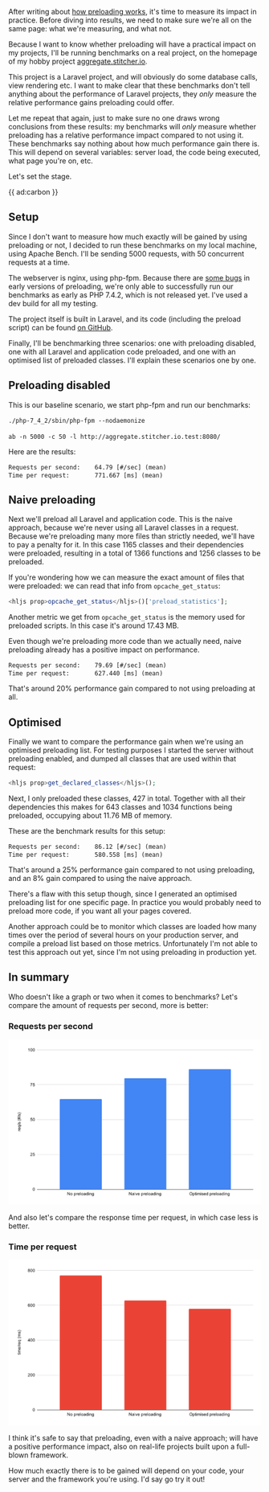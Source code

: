 After writing about [how preloading works](/blog/preloading-in-php-74), it's time to measure its impact in practice.
Before diving into results, we need to make sure we're all on the same page: what we're measuring, and what not. 

Because I want to know whether preloading will have a practical impact on my projects, I'll be running benchmarks on a real project, on the homepage of my hobby project [aggregate.stitcher.io](*https://aggregate.stitcher.io/). 

This project is a Laravel project, and will obviously do some database calls, view rendering etc. I want to make clear that these benchmarks don't tell anything about the performance of Laravel projects, they *only* measure the relative performance gains preloading could offer.

Let me repeat that again, just to make sure no one draws wrong conclusions from these results: my benchmarks will *only* measure whether preloading has a relative performance impact compared to not using it. These benchmarks say nothing about how much performance gain there is. This will depend on several variables: server load, the code being executed, what page you're on, etc.

Let's set the stage.

{{ ad:carbon }}

## Setup

Since I don't want to measure how much exactly will be gained by using preloading or not, I decided to run these benchmarks on my local machine, using Apache Bench. I'll be sending 5000 requests, with 50 concurrent requests at a time.

 The webserver is nginx, using php-fpm. Because there are [some bugs](*https://bugs.php.net/bug.php?id=78918) in early versions of preloading, we're only able to successfully run our benchmarks as early as PHP 7.4.2, which is not released yet. I've used a dev build for all my testing. 

The project itself is built in Laravel, and its code (including the preload script) can be found [on GitHub](*https://github.com/brendt/aggregate.stitcher.io).

Finally, I'll be benchmarking three scenarios: one with preloading disabled, one with all Laravel and application code preloaded, and one with an optimised list of preloaded classes. I'll explain these scenarios one by one.

## Preloading disabled

This is our baseline scenario, we start php-fpm and run our benchmarks:

```
./php-7_4_2/sbin/php-fpm --nodaemonize

ab -n 5000 -c 50 -l http://aggregate.stitcher.io.test:8080/
```

Here are the results:

```
Requests per second:    64.79 [#/sec] (mean)
Time per request:       771.667 [ms] (mean)
```

## Naive preloading

Next we'll preload all Laravel and application code. This is the naive approach, because we're never using all Laravel classes in a request. Because we're preloading many more files than strictly needed, we'll have to pay a penalty for it. In this case 1165 classes and their dependencies were preloaded, resulting in a total of 1366 functions and 1256 classes to be preloaded.

If you're wondering how we can measure the exact amount of files that were preloaded: we can read that info from `opcache_get_status`:

```php
<hljs prop>opcache_get_status</hljs>()['preload_statistics'];
```

Another metric we get from `opcache_get_status` is the memory used for preloaded scripts. In this case it's around 17.43 MB.

Even though we're preloading more code than we actually need, naive preloading already has a positive impact on performance.

```
Requests per second:    79.69 [#/sec] (mean)
Time per request:       627.440 [ms] (mean)
```

That's around 20% performance gain compared to not using preloading at all. 

## Optimised

Finally we want to compare the performance gain when we're using an optimised preloading list. For testing purposes I started the server without preloading enabled, and dumped all classes that are used within that request:

```php
<hljs prop>get_declared_classes</hljs>();
```

Next, I only preloaded these classes, 427 in total. Together with all their dependencies this makes for 643 classes and 1034 functions being preloaded, occupying about 11.76 MB of memory.

These are the benchmark results for this setup:

```
Requests per second:    86.12 [#/sec] (mean)
Time per request:       580.558 [ms] (mean)
```

That's around a 25% performance gain compared to not using preloading, and an 8% gain compared to using the naive approach.

There's a flaw with this setup though, since I generated an optimised preloading list for one specific page. In practice you would probably need to preload more code, if you want all your pages covered.

Another approach could be to monitor which classes are loaded how many times over the period of several hours on your production server, and compile a preload list based on those metrics. Unfortunately I'm not able to test this approach out yet, since I'm not using preloading in production yet.

## In summary

Who doesn't like a graph or two when it comes to benchmarks? Let's compare the amount of requests per second, more is better:

### Requests per second

![](/resources/img/blog/preload/requests_per_second.svg)

And also let's compare the response time per request, in which case less is better.

### Time per request

![](/resources/img/blog/preload/time_per_request.svg)

I think it's safe to say that preloading, even with a naive approach; will have a positive performance impact, also on real-life projects built upon a full-blown framework.

How much exactly there is to be gained will depend on your code, your server and the framework you're using. I'd say go try it out! 
